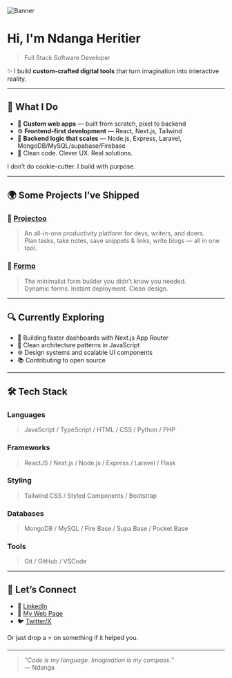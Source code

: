 
![Banner](https://github.com/user-attachments/assets/3db6837a-babc-4e9f-9b26-ff399a93bb52)

# Hi, I'm Ndanga Heritier

> Full Stack Software Developer

✨ I build **custom-crafted digital tools** that turn imagination into interactive reality.

---

## 🧰 What I Do

- 🔧 **Custom web apps** — built from scratch, pixel to backend
- ⚙️ **Frontend-first development** — React, Next.js, Tailwind
- 🧠 **Backend logic that scales** — Node.js, Express, Laravel, MongoDB/MySQL/supabase/Firebase 
- 🧪 Clean code. Clever UX. Real solutions.

I don’t do cookie-cutter. I build with purpose.

---

## 🌍 Some Projects I’ve Shipped

### 🚀 [Projectoo](https://github.com/NdangaHeritier/projectoo)
> An all-in-one productivity platform for devs, writers, and doers.  
Plan tasks, take notes, save snippets & links, write blogs — all in one tool.

### 🧾 [Formo](https://github.com/NdangaHeritier/formo)
> The minimalist form builder you didn’t know you needed.  
Dynamic forms. Instant deployment. Clean design.

---

## 🔍 Currently Exploring
- 🧩 Building faster dashboards with Next.js App Router
- 🧠 Clean architecture patterns in JavaScript
- ⚙️ Design systems and scalable UI components
- 📚 Contributing to open source

---

## 🛠 Tech Stack

### Languages
> JavaScript / TypeScript / HTML / CSS / Python / PHP

### Frameworks
> ReactJS / Next.js / Node.js / Express / Laravel / Flask

### Styling
> Tailwind CSS / Styled Components / Bootstrap

### Databases
> MongoDB / MySQL / Fire Base / Supa Base / Pocket Base

### Tools
> Git / GitHub / VSCode 


---

## 🤝 Let’s Connect

- 💼 [LinkedIn](https://linkedin.com/in/ndanga-heritier)  
- 🧠 [My Web Page](https://ndanga-heritier.vercel.app)  
- 🐦 [Twitter/X](https:/x.com/ndanga_dev)

Or just drop a ⭐ on something if it helped you.

---

> _“Code is my language. Imagination is my compass.”_  
> — Ndanga
